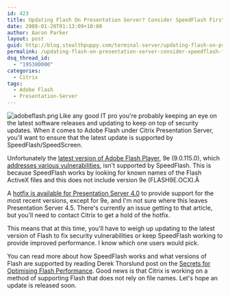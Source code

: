 ```yaml
---
id: 423
title: Updating Flash On Presentation Server? Consider SpeedFlash First
date: 2008-01-20T01:13:09+10:00
author: Aaron Parker
layout: post
guid: http://blog.stealthpuppy.com/terminal-server/updating-flash-on-presentation-server-consider-speedflash-first
permalink: /updating-flash-on-presentation-server-consider-speedflash-first/
dsq_thread_id:
  - "195380000"
categories:
  - Citrix
tags:
  - Adobe Flash
  - Presentation-Server
---
```

<img src="http://stealthpuppy.com/wp-content/uploads/2008/02/adobeflash.png" align="left" alt="adobeflash.png" />Like any good IT pro you're probably keeping an eye on the latest software releases and updating to keep on top of security updates. When it comes to Adobe Flash under Citrix Presentation Server, you'll want to ensure that the latest update is supported by SpeedFlash/SpeedScreen.

Unfortunately the [latest version of Adobe Flash Player](http://stealthpuppy.com/general/looking-for-adobe-flash-player-download-links), 9e (9.0.115.0), which [addresses various vulnerabilities](http://www.adobe.com/support/security/index.html#flashplayer), isn't supported by SpeedFlash. This is because SpeedFlash works by looking for known names of the Flash ActiveX files and this does not include version 9e (FLASH9E.OCX).Â 

A [hotfix is available for Presentation Server 4.0](http://support.citrix.com/article/CTX115426) to provide support for the most recent versions, except for 9e, and I'm not sure where this leaves Presentation Server 4.5. There's currently an issue getting to that article, but you'll need to contact Citrix to get a hold of the hotfix.

This means that at this time, you'll have to weigh up updating to the latest version of Flash to fix security vulnerabilities or keep SpeedFlash working to provide improved performance. I know which one users would pick.

You can read more about how SpeedFlash works and what versions of Flash are supported by reading Derek Thorslund post on the [Secrets for Optimising Flash Performance](http://community.citrix.com/display/~derekt/2007/11/27/Secrets+for+Optimizing+Flash+Performance+-+Part+1). Good news is that Citrix is working on a method of supporting Flash that does not rely on file names. Let's hope an update is released soon.